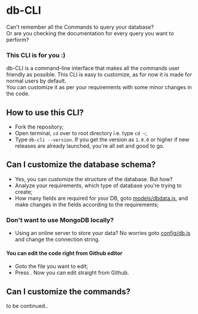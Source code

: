 # db-CLI
Can't remember all the Commands to query your database?\
Or are you checking the documentation for every query you want to perform?

### This CLI is for you :)

db-CLI is a command-line interface that makes all the commands user friendly as possible. This CLI is easy to customize, as for now it is made for normal users by default.\
You can customize it as per your requirements with some minor changes in the code.

## How to use this CLI?
- Fork the repository;
- Open terminal, `cd` over to root directory i.e. type `cd ~`;
- Type `db-cli --version`. If you get the version as `1.0.0` or higher if new releases are already launched, you're all set and good to go.

## Can I customize the database schema?
- Yes, you can customize the structure of the database. But how? 
- Analyze your requirements, which type of database you're trying to create;
- How many fields are required for your DB, goto [models/dbdata.js](https://github.com/Garima-sharma814/db-CLI/blob/master/models/dbdata.js), and make changes in the fields according to the requirements;

### Don't want to use MongoDB locally?
- Using an online server to store your data? No worries goto [config/db.js](https://github.com/Garima-sharma814/db-CLI/blob/master/config/db.js) and change the connection string.

#### You can edit the code right from Github editor
- Goto the file you want to edit;
- Press . Now you can edit straight from Github.

## Can I customize the commands?
to be continued..
